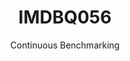 ---
layout: docu
title: IMDBQ056
subtitle: Continuous Benchmarking
selected: IMDB
expanded: Benchmarking
benchmark: /individual_results/IMDBQ056.html
---